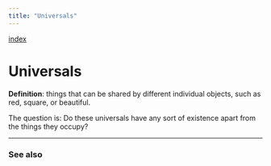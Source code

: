 ```yaml
---
title: "Universals"
---
```


[index](/..md) 


# Universals
**Definition**: things that can be shared by different individual objects, such as red, square, or beautiful. 

The question is: Do these universals have any sort of existence apart from the things they occupy?

-------------
### See also

